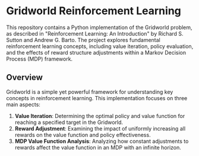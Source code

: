 # Gridworld Reinforcement Learning

This repository contains a Python implementation of the Gridworld problem, as described in "Reinforcement Learning: An Introduction" by Richard S. Sutton and Andrew G. Barto. The project explores fundamental reinforcement learning concepts, including value iteration, policy evaluation, and the effects of reward structure adjustments within a Markov Decision Process (MDP) framework.

## Overview

Gridworld is a simple yet powerful framework for understanding key concepts in reinforcement learning. This implementation focuses on three main aspects:

1. **Value Iteration**: Determining the optimal policy and value function for reaching a specified target in the Gridworld.
2. **Reward Adjustment**: Examining the impact of uniformly increasing all rewards on the value function and policy effectiveness.
3. **MDP Value Function Analysis**: Analyzing how constant adjustments to rewards affect the value function in an MDP with an infinite horizon.






